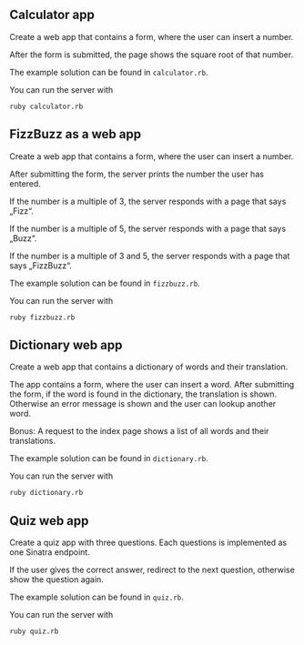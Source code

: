 ## Calculator app

Create a web app that contains a form, where the user can insert a number. 

After the form is submitted, the page shows the square root of that number.

The example solution can be found in `calculator.rb`.

You can run the server with

    ruby calculator.rb

## FizzBuzz as a web app

Create a web app that contains a form, where the user can insert a number. 

After submitting the form, the server prints the number the user has entered.

If the number is a multiple of 3, the server responds with a page that says „Fizz“.

If the number is a multiple of 5, the server responds with a page that says „Buzz“.

If the number is a multiple of 3 and 5, the server responds with a page that says „FizzBuzz“.

The example solution can be found in `fizzbuzz.rb`.

You can run the server with

    ruby fizzbuzz.rb

## Dictionary web app

Create a web app that contains a dictionary of words and their translation.

The app contains a form, where the user can insert a word. After submitting the form, if the word is found in the dictionary, the translation is shown. Otherwise an error message is shown and the user can lookup another word.

Bonus: A request to the index page shows a list of all words and their translations.

The example solution can be found in `dictionary.rb`.

You can run the server with

    ruby dictionary.rb

## Quiz web app

Create a quiz app with three questions.
Each questions is implemented as one Sinatra endpoint.

If the user gives the correct answer, redirect to the next question, otherwise show the question again.

The example solution can be found in `quiz.rb`.

You can run the server with

    ruby quiz.rb

